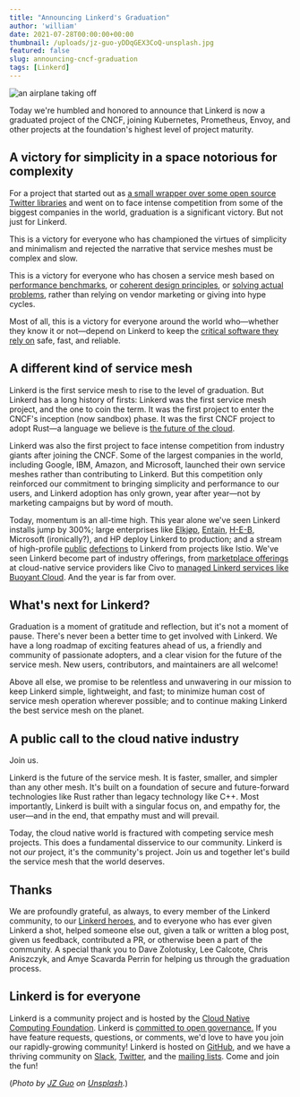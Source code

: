 ```yaml
---
title: "Announcing Linkerd's Graduation"
author: 'william'
date: 2021-07-28T00:00:00+00:00
thumbnail: /uploads/jz-guo-yDDqGEX3CoQ-unsplash.jpg
featured: false
slug: announcing-cncf-graduation
tags: [Linkerd]
---
```


![an airplane taking off](/uploads/jz-guo-yDDqGEX3CoQ-unsplash.jpg)

Today we're humbled and honored to announce that Linkerd is now a graduated
project of the CNCF, joining Kubernetes, Prometheus, Envoy, and other projects
at the foundation's highest level of project maturity.

## A victory for simplicity in a space notorious for complexity

For a project that started out as [a small wrapper over some open source
Twitter
libraries](https://linkerd.io/2016/02/18/linkerd-twitter-style-operability-for-microservices/)
and went on to face intense competition from some of the biggest companies in
the world, graduation is a significant victory. But not just for Linkerd.

This is a victory for everyone who has championed the virtues of simplicity and
minimalism and rejected the narrative that service meshes must be complex and
slow.

This is a victory for everyone who has chosen a service mesh based
on [performance
benchmarks](https://linkerd.io/2021/05/27/linkerd-vs-istio-benchmarks/), or
[coherent design
principles](https://linkerd.io/2019/04/29/linkerd-design-principles/), or
[solving actual
problems](https://linkerd.io/2020/12/03/why-linkerd-doesnt-use-envoy/), rather
than relying on vendor marketing or giving into hype cycles.

Most of all, this is a victory for everyone around the world who—whether
they know it or not—depend on Linkerd to keep the [critical software they
rely on](https://buoyant.io/media/linkerd-vs-covid-19/) safe, fast, and
reliable.

## A different kind of service mesh

Linkerd is the first service mesh to rise to the level of graduation. But
Linkerd has a long history of firsts: Linkerd was the first service mesh
project, and the one to coin the term. It was the first project to enter the
CNCF's inception (now sandbox) phase. It was the first CNCF project to adopt
Rust—a language we believe is [the future of the
cloud](https://buoyant.io/media/why-the-future-of-the-cloud-will-be-built-on-rust/).

Linkerd was also the first project to face intense competition from industry
giants after joining the CNCF. Some of the largest companies in the world,
including Google, IBM, Amazon, and Microsoft, launched their own
service meshes rather than contributing to Linkerd. But this competition only
reinforced our commitment to bringing simplicity and performance to our users,
and Linkerd adoption has only grown, year after year—not by marketing
campaigns but by word of mouth.

Today, momentum is an all-time high. This year alone we've seen Linkerd
installs jump by 300%; large enterprises like
[Elkjøp](https://www.cncf.io/blog/2021/02/19/how-a-4-billion-retailer-built-an-enterprise-ready-kubernetes-platform-powered-by-linkerd/),
[Entain](https://www.cncf.io/blog/2021/04/19/when-lebron-scores-latency-matters-realizing-10x-throughput-while-driving-down-costs-and-sleeping-through-the-night/),
[H-E-B](https://www.cncf.io/blog/2021/06/21/how-h-e-b-achieved-four-nines-of-reliability-using-kubernetes-and-linkerd/),
Microsoft (ironically?), and HP deploy Linkerd to production; and a
stream of high-profile
[public](https://nais.io/blog/posts/2021/05/changing-service-mesh.html)
[defections](https://blog.polymatic.systems/service-mesh-wars-goodbye-istio-b047d9e533c7)
to Linkerd from projects like Istio. We've seen Linkerd become part of industry
offerings, from [marketplace
offerings](https://www.civo.com/learn/deploy-linkerd-with-the-civo-kubernetes-marketplace)
at cloud-native service providers like Civo to [managed Linkerd services like
Buoyant Cloud](https://buoyant.io/). And the year is far from over.

## What's next for Linkerd?

Graduation is a moment of gratitude and reflection, but it's not a moment of
pause. There's never been a better time to get involved with Linkerd.
We have a long roadmap of exciting features ahead of us, a friendly and
community of passionate adopters, and a clear vision for the future of the
service mesh. New users, contributors, and maintainers are all welcome!

Above all else, we promise to be relentless and unwavering in our mission to
keep Linkerd simple, lightweight, and fast; to minimize human cost of service
mesh operation wherever possible; and to continue making Linkerd the best
service mesh on the planet.

## A public call to the cloud native industry

Join us.

Linkerd is the future of the service mesh. It is faster, smaller, and simpler
than any other mesh. It's built on a foundation of secure and future-forward
technologies like Rust rather than legacy technology like C++.  Most
importantly, Linkerd is built with a singular focus on, and empathy for, the
user—and in the end, that empathy must and will prevail.

Today, the cloud native world is fractured with competing service mesh
projects. This does a fundamental disservice to our community. Linkerd is not
*our* project, it's the community's project. Join us and together let's build
the service mesh that the world deserves.

## Thanks

We are profoundly grateful, as always, to every member of the Linkerd
community, to our [Linkerd heroes](https://linkerd.io/community/heroes/), and
to everyone who has ever given Linkerd a shot, helped someone else out, given a
talk or written a blog post, given us feedback, contributed a PR, or otherwise
been a part of the community. A special thank you to Dave Zolotusky, Lee
Calcote, Chris Aniszczyk, and Amye Scavarda Perrin for helping us through the
graduation process.

## Linkerd is for everyone

Linkerd is a community project and is hosted by the [Cloud Native Computing
Foundation](https://cncf.io/). Linkerd is [committed to open
governance.](https://linkerd.io/2019/10/03/linkerds-commitment-to-open-governance/)
If you have feature requests, questions, or comments, we'd love to have you
join our rapidly-growing community! Linkerd is hosted on
[GitHub](https://github.com/linkerd/), and we have a thriving community on
[Slack](https://slack.linkerd.io/), [Twitter](https://twitter.com/linkerd), and
the [mailing lists](https://linkerd.io/2/get-involved/). Come and join the fun!

(*Photo by [JZ
Guo](https://unsplash.com/@straul?utm_source=unsplash&utm_medium=referral&utm_content=creditCopyText)
on
[Unsplash](https://unsplash.com/s/photos/speed?utm_source=unsplash&utm_medium=referral&utm_content=creditCopyText).*)
